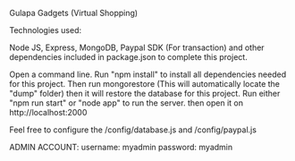 Gulapa Gadgets (Virtual Shopping)

Technologies used:

Node JS, Express, MongoDB, Paypal SDK (For transaction) and other dependencies included in package.json to complete this project.

Open a command line.
Run "npm install" to install all dependencies needed for this project.
Then run mongorestore (This will automatically locate the "dump" folder)
then it will restore the database for this project.
Run either "npm run start" or "node app" to run the server.
then open it on http://localhost:2000

Feel free to configure the /config/database.js and /config/paypal.js

ADMIN ACCOUNT:
username: myadmin
password: myadmin
